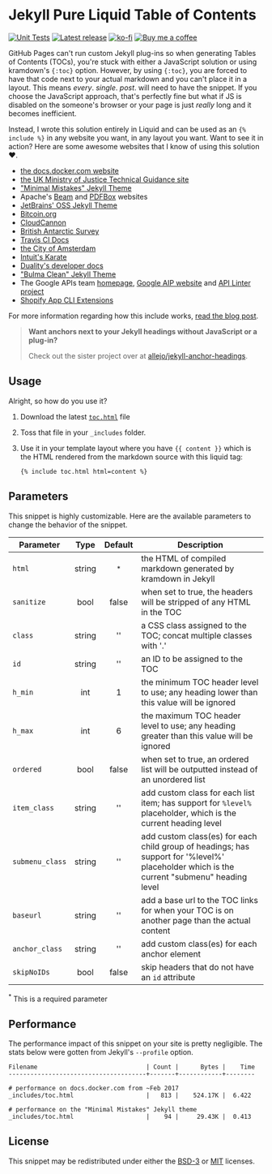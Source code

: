 # Jekyll Pure Liquid Table of Contents

[![Unit Tests](https://github.com/allejo/jekyll-toc/workflows/Unit%20Tests/badge.svg)](https://github.com/allejo/jekyll-toc/actions?query=workflow%3A%22Unit+Tests%22)
[![Latest release](https://img.shields.io/github/release/allejo/jekyll-toc.svg)](https://github.com/allejo/jekyll-toc/releases/latest)
[![ko-fi](https://img.shields.io/static/v1.svg?label=&message=Support%20me%20on%20Ko-fi&color=333&logo=ko-fi)](https://ko-fi.com/Q5Q4J7IX)
[![Buy me a coffee](https://img.shields.io/static/v1.svg?label=&message=Buy%20me%20a%20coffee&color=333&logo=buy-me-a-coffee)](https://www.buymeacoffee.com/allejo)

GitHub Pages can't run custom Jekyll plug-ins so when generating Tables of Contents (TOCs), you're stuck with either a JavaScript solution or using kramdown's `{:toc}` option. However, by using `{:toc}`, you are forced to have that code next to your actual markdown and you can't place it in a layout. This means _every_. _single_. _post_. will need to have the snippet. If you choose the JavaScript approach, that's perfectly fine but what if JS is disabled on the someone's browser or your page is just _really_ long and it becomes inefficient.

Instead, I wrote this solution entirely in Liquid and can be used as an `{% include %}` in any website you want, in any layout you want. Want to see it in action? Here are some awesome websites that I know of using this solution :heart:.

- [the docs.docker.com website](https://github.com/docker/docker.github.io/pull/1474)
- [the UK Ministry of Justice Technical Guidance site](https://github.com/ministryofjustice/technical-guidance/pull/7)
- ["Minimal Mistakes" Jekyll Theme](https://github.com/mmistakes/minimal-mistakes/pull/1310)
- Apache's [Beam](https://github.com/apache/beam-site/blob/5a9fb94b27575bc1a73fbc3725d0e31c3114aa9f/src/_includes/page-toc.html) and [PDFBox](https://github.com/apache/pdfbox-docs/commit/37123aa785562c08ad3fa748a289a9ad81c8734c) websites
- [JetBrains' OSS Jekyll Theme](https://github.com/JetBrains/oss-site-jekyll-theme/commit/ff779cfa2ebc2c34f0d1e194a1d6a27a748f0c96)
- [Bitcoin.org](https://github.com/bitcoin-dot-org/bitcoin.org/commit/adf254847a4bfe8d8c1185bd875776dd7c24ef62)
- [CloudCannon](https://github.com/CloudCannon/documentation/commit/2dca0e9ecede5ac3ecdff0bf631293aff72ffa71)
- [British Antarctic Survey](https://github.com/antarctica/bas-style-kit-jekyll-theme/commit/7398c88bf18f20ecca575f44bceb784b5e538e67)
- [Travis CI Docs](https://github.com/travis-ci/docs-travis-ci-com/pull/1909)
- [the City of Amsterdam](https://github.com/Amsterdam/amsterdam-jekyll-theme/commit/598f0d78198cbb322b0b005ba336680a0376f55b)
- [Intuit's Karate](https://github.com/intuit/karate/pull/634)
- [Duality's developer docs](https://github.com/AdamsLair/duality-docs/commit/e7e3e173c0e05669fc6ed569f9445c126bbb5ee6)
- ["Bulma Clean" Jekyll Theme](https://github.com/chrisrhymes/bulma-clean-theme/commit/547e88c131e892ff1c013b0801c180dbd845aaa5#diff-cef4f277dc360c0c0b73134898ed0a5f)
- The Google APIs team [homepage](https://github.com/googleapis/googleapis.github.io/commit/ca1d4499c076ee01be67f1abc965438b1801b993#diff-cef4f277dc360c0c0b73134898ed0a5f), [Google AIP website](https://github.com/googleapis/aip/commit/b25841f9b7efaf1b85c23166ba6a70d75dbf72f1#diff-cef4f277dc360c0c0b73134898ed0a5f) and [API Linter project](https://github.com/googleapis/api-linter/commit/fbed405f4e74a9ce56c043048e144bb8499b2fd5#diff-808e6284272b61fc0ce1aa390a006e4b)
- [Shopify App CLI Extensions](https://github.com/Shopify/shopify-app-cli-extensions/commit/9e2fd9f82b495d93e7d6b7ea26c2c74a81b8b479#diff-808e6284272b61fc0ce1aa390a006e4b)

For more information regarding how this include works, [read the blog post](https://allejo.io/blog/a-jekyll-toc-in-liquid-only/).

> **Want anchors next to your Jekyll headings without JavaScript or a plug-in?**
>
> Check out the sister project over at [allejo/jekyll-anchor-headings](https://github.com/allejo/jekyll-anchor-headings).

## Usage

Alright, so how do you use it?

1. Download the latest [`toc.html`](/_includes/toc.html) file
2. Toss that file in your `_includes` folder.
3. Use it in your template layout where you have `{{ content }}` which is the HTML rendered from the markdown source with this liquid tag:

   ```liquid
   {% include toc.html html=content %}
   ```

## Parameters

This snippet is highly customizable. Here are the available parameters to change the behavior of the snippet.

| Parameter       |  Type  | Default | Description |
| --------------- | :----: | :-----: | ----------- |
| `html`          | string | <sup>*</sup> | the HTML of compiled markdown generated by kramdown in Jekyll |
| `sanitize`      | bool   | false  | when set to true, the headers will be stripped of any HTML in the TOC |
| `class`         | string | ''     | a CSS class assigned to the TOC; concat multiple classes with '.' |
| `id`            | string | ''     | an ID to be assigned to the TOC |
| `h_min`         | int    | 1      | the minimum TOC header level to use; any heading lower than this value will be ignored |
| `h_max`         | int    | 6      | the maximum TOC header level to use; any heading greater than this value will be ignored |
| `ordered`       | bool   | false  | when set to true, an ordered list will be outputted instead of an unordered list |
| `item_class`    | string | ''     | add custom class for each list item; has support for `%level%` placeholder, which is the current heading level |
| `submenu_class` | string | ''     | add custom class(es) for each child group of headings; has support for '%level%' placeholder which is the current "submenu" heading level |
| `baseurl`       | string | ''     | add a base url to the TOC links for when your TOC is on another page than the actual content |
| `anchor_class`  | string | ''     | add custom class(es) for each anchor element |
| `skipNoIDs`     | bool   | false  | skip headers that do not have an `id` attribute |

<sup>*</sup> This is a required parameter

## Performance

The performance impact of this snippet on your site is pretty negligible. The stats below were gotten from Jekyll's `--profile` option.

```
Filename                              | Count |      Bytes |    Time
--------------------------------------+-------+------------+--------

# performance on docs.docker.com from ~Feb 2017
_includes/toc.html                    |   813 |    524.17K |  6.422

# performance on the "Minimal Mistakes" Jekyll theme
_includes/toc.html                    |    94 |     29.43K |  0.413
```

## License

This snippet may be redistributed under either the [BSD-3](https://github.com/allejo/jekyll-toc/blob/master/LICENSE.BSD3.md) or [MIT](https://github.com/allejo/jekyll-toc/blob/master/LICENSE.MIT.md) licenses.
